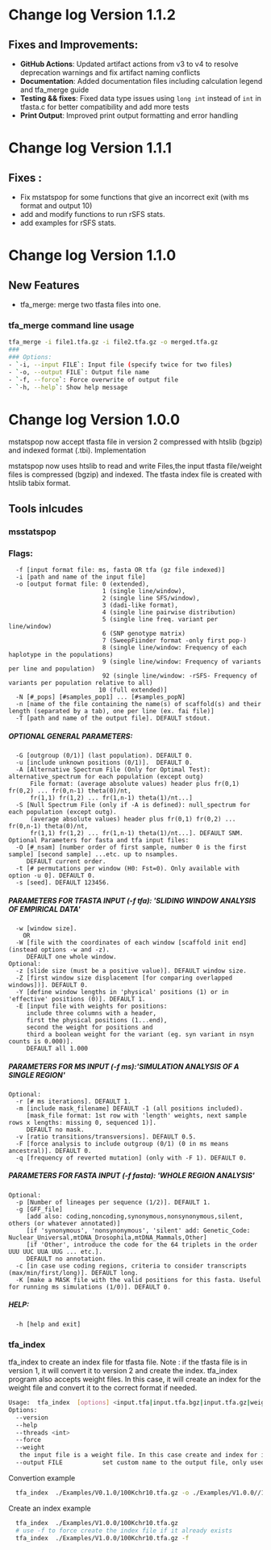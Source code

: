 # Change log Version 1.1.2

## Fixes and Improvements:
* **GitHub Actions**: Updated artifact actions from v3 to v4 to resolve deprecation warnings and fix artifact naming conflicts
* **Documentation**: Added documentation files including calculation legend and tfa_merge guide
* **Testing && fixes**: Fixed data type issues using `long int` instead of `int` in tfasta.c for better compatibility and add more tests
* **Print Output**: Improved print output formatting and error handling


# Change log Version 1.1.1
## Fixes :
* Fix mstatspop for some functions that give an incorrect exit (with ms format and output 10) 
* add and modify functions to run rSFS stats.
* add examples for rSFS stats.

# Change log Version 1.1.0

## New Features
- tfa_merge: merge two tfasta files into one.
### tfa_merge command line usage
```bash
tfa_merge -i file1.tfa.gz -i file2.tfa.gz -o merged.tfa.gz
###
### Options:
- `-i, --input FILE`: Input file (specify twice for two files)
- `-o, --output FILE`: Output file name
- `-f, --force`: Force overwrite of output file
- `-h, --help`: Show help message
```


# Change log Version 1.0.0

mstatspop now accept tfasta file in version 2 compressed with htslib (bgzip) and indexed format (.tbi).
Implementation

mstatspop now uses htslib to read and write Files,the input tfasta file/weight files is compressed (bgzip) and indexed. The tfasta index file is created with htslib tabix format.

## Tools inlcudes
### msstatspop
### Flags:
      -f [input format file: ms, fasta OR tfa (gz file indexed)]
      -i [path and name of the input file]
      -o [output format file: 0 (extended),
                              1 (single line/window),
                              2 (single line SFS/window),
                              3 (dadi-like format),
                              4 (single line pairwise distribution)
                              5 (single line freq. variant per line/window)
                              6 (SNP genotype matrix)
                              7 (SweepFiinder format -only first pop-)
                              8 (single line/window: Frequency of each haplotype in the populations)
                              9 (single line/window: Frequency of variants per line and population)
                              92 (single line/window: -rSFS- Frequency of variants per population relative to all)
                             10 (full extended)]
      -N [#_pops] [#samples_pop1] ... [#samples_popN]
      -n [name of the file containing the name(s) of scaffold(s) and their length (separated by a tab), one per line (ex. fai file)]
      -T [path and name of the output file]. DEFAULT stdout.
##### OPTIONAL GENERAL PARAMETERS:
      -G [outgroup (0/1)] (last population). DEFAULT 0.
      -u [include unknown positions (0/1)].  DEFAULT 0.
      -A [Alternative Spectrum File (Only for Optimal Test): alternative_spectrum for each population (except outg)
          File format: (average absolute values) header plus fr(0,1) fr(0,2) ... fr(0,n-1) theta(0)/nt,
          fr(1,1) fr(1,2) ... fr(1,n-1) theta(1)/nt...]
      -S [Null Spectrum File (only if -A is defined): null_spectrum for each population (except outg).
          (average absolute values) header plus fr(0,1) fr(0,2) ... fr(0,n-1) theta(0)/nt,
          fr(1,1) fr(1,2) ... fr(1,n-1) theta(1)/nt...]. DEFAULT SNM.
    Optional Parameters for fasta and tfa input files:
      -O [#_nsam] [number order of first sample, number 0 is the first sample] [second sample] ...etc. up to nsamples.
         DEFAULT current order.
      -t [# permutations per window (H0: Fst=0). Only available with option -u 0]. DEFAULT 0.
      -s [seed]. DEFAULT 123456.
##### PARAMETERS FOR TFASTA INPUT (-f tfa): 'SLIDING WINDOW ANALYSIS OF EMPIRICAL DATA'
      -w [window size].
        OR
      -W [file with the coordinates of each window [scaffold init end] (instead options -w and -z).
         DEFAULT one whole window.
    Optional:
      -z [slide size (must be a positive value)]. DEFAULT window size.
      -Z [first window size displacement [for comparing overlapped windows])]. DEFAULT 0.
      -Y [define window lengths in 'physical' positions (1) or in 'effective' positions (0)]. DEFAULT 1.
      -E [input file with weights for positions:
         include three columns with a header,
         first the physical positions (1...end),
         second the weight for positions and
         third a boolean weight for the variant (eg. syn variant in nsyn counts is 0.000)].
         DEFAULT all 1.000
##### PARAMETERS FOR MS INPUT (-f ms):'SIMULATION ANALYSIS OF A SINGLE REGION'
    Optional:
      -r [# ms iterations]. DEFAULT 1.
      -m [include mask_filename] DEFAULT -1 (all positions included).
         [mask_file format: 1st row with 'length' weights, next sample rows x lengths: missing 0, sequenced 1)].
         DEFAULT no mask.
      -v [ratio transitions/transversions]. DEFAULT 0.5.
      -F [force analysis to include outgroup (0/1) (0 in ms means ancestral)]. DEFAULT 0.
      -q [frequency of reverted mutation] (only with -F 1). DEFAULT 0.
##### PARAMETERS FOR FASTA INPUT (-f fasta): 'WHOLE REGION ANALYSIS'
    Optional:
      -p [Number of lineages per sequence (1/2)]. DEFAULT 1.
      -g [GFF_file]
         [add also: coding,noncoding,synonymous,nonsynonymous,silent, others (or whatever annotated)]
         [if 'synonymous', 'nonsynonymous', 'silent' add: Genetic_Code: Nuclear_Universal,mtDNA_Drosophila,mtDNA_Mammals,Other]
         [if 'Other', introduce the code for the 64 triplets in the order UUU UUC UUA UUG ... etc.].
         DEFAULT no annotation.
      -c [in case use coding regions, criteria to consider transcripts (max/min/first/long)]. DEFAULT long.
      -K [make a MASK file with the valid positions for this fasta. Useful for running ms simulations (1/0)]. DEFAULT 0.
##### HELP:
      -h [help and exit]

### tfa_index
tfa_index to create an index file for tfasta file.
Note : if the tfasta file is in version 1, it will convert it to version 2 and create the index.
tfa_index program also accepts weight files. In this case, it will create an index for the weight file and convert it to the correct format if needed.

```bash
Usage:  tfa_index  [options] <input.tfa|input.tfa.bgz|input.tfa.gz|weights.txt|weights.txt.gz>
Options:
  --version
  --help
  --threads <int>
  --force
  --weight
   the input file is a weight file. In this case create and index for it. and convert it to the correct format
  --output FILE           set custom name to the output file, only used when converting from TFAv1 to TFAv2 or compressing the input file
```
Convertion example
```bash
  tfa_index  ./Examples/V0.1.0/100Kchr10.tfa.gz -o ./Examples/V1.0.0//100Kchr10.tfa.gz
```
Create an index example
```bash
  tfa_index  ./Examples/V1.0.0/100Kchr10.tfa.gz
  # use -f to force create the index file if it already exists
  tfa_index  ./Examples/V1.0.0/100Kchr10.tfa.gz -f
```